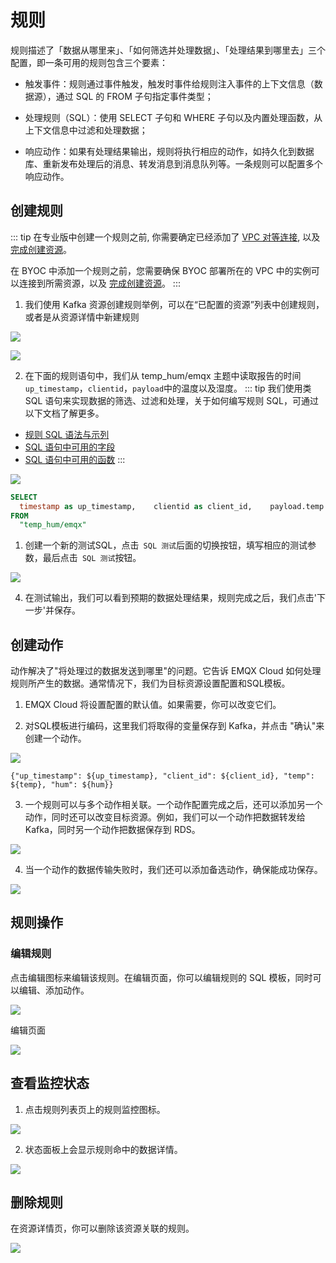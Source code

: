 # 规则

规则描述了「数据从哪里来」、「如何筛选并处理数据」、「处理结果到哪里去」三个配置，即一条可用的规则包含三个要素：

- 触发事件：规则通过事件触发，触发时事件给规则注入事件的上下文信息（数据源），通过 SQL 的 FROM 子句指定事件类型；

- 处理规则（SQL）：使用 SELECT 子句和 WHERE 子句以及内置处理函数，从上下文信息中过滤和处理数据；

- 响应动作：如果有处理结果输出，规则将执行相应的动作，如持久化到数据库、重新发布处理后的消息、转发消息到消息队列等。一条规则可以配置多个响应动作。


## 创建规则
::: tip
在专业版中创建一个规则之前, 你需要确定已经添加了 [VPC 对等连接](../deployments/vpc_peering.md), 以及 [完成创建资源](./resources.md)。

在 BYOC 中添加一个规则之前，您需要确保 BYOC 部署所在的 VPC 中的实例可以连接到所需资源，以及 [完成创建资源](./resources.md)。
:::

1. 我们使用 Kafka 资源创建规则举例，可以在“已配置的资源”列表中创建规则，或者是从资源详情中新建规则


![](./_assets/rule_intro_01.png)

![](./_assets/rule_intro_12.png)


2. 在下面的规则语句中，我们从 temp_hum/emqx 主题中读取报告的时间`up_timestamp`，`clientid`，`payload`中的温度以及湿度。
::: tip
我们使用类 SQL 语句来实现数据的筛选、过滤和处理，关于如何编写规则 SQL，可通过以下文档了解更多。

- [规则 SQL 语法与示列](https://docs.emqx.com/zh/enterprise/v4.4/rule/rule-engine_grammar_and_examples.html)
- [SQL 语句中可用的字段](https://docs.emqx.com/zh/enterprise/v4.4/rule/rule-engine_field.html)
- [SQL 语句中可用的函数](https://docs.emqx.com/zh/enterprise/v4.4/rule/rule-engine_buildin_function.html)
:::

![](./_assets/rule_intro_02.png)

```sql
SELECT
  timestamp as up_timestamp,    clientid as client_id,    payload.temp as temp,    payload.hum as hum
FROM
  "temp_hum/emqx"
```


1. 创建一个新的测试SQL，点击` SQL 测试`后面的切换按钮，填写相应的测试参数，最后点击` SQL 测试`按钮。

![](./_assets/rule_intro_03.png)

4. 在测试输出，我们可以看到预期的数据处理结果，规则完成之后，我们点击'下一步'并保存。


## 创建动作

动作解决了"将处理过的数据发送到哪里"的问题。它告诉 EMQX Cloud 如何处理规则所产生的数据。通常情况下，我们为目标资源设置配置和SQL模板。

1. EMQX Cloud 将设置配置的默认值。如果需要，你可以改变它们。

2. 对SQL模板进行编码，这里我们将取得的变量保存到 Kafka，并点击 "确认"来创建一个动作。

![](./_assets/rule_intro_04.png)

```
{"up_timestamp": ${up_timestamp}, "client_id": ${client_id}, "temp": ${temp}, "hum": ${hum}}
```

3. 一个规则可以与多个动作相关联。一个动作配置完成之后，还可以添加另一个动作，同时还可以改变目标资源。例如，我们可以一个动作把数据转发给 Kafka，同时另一个动作把数据保存到 RDS。

![](./_assets/rule_intro_05.png)

4. 当一个动作的数据传输失败时，我们还可以添加备选动作，确保能成功保存。

![](./_assets/rule_intro_06.png)

## 规则操作

### 编辑规则

点击编辑图标来编辑该规则。在编辑页面，你可以编辑规则的 SQL 模板，同时可以编辑、添加动作。

![](./_assets/rule_intro_07.png)

编辑页面

![](./_assets/rule_intro_08.png)


## 查看监控状态

1. 点击规则列表页上的规则监控图标。

![](./_assets/rule_intro_09.png)

2. 状态面板上会显示规则命中的数据详情。

![](./_assets/rule_intro_10.png)

## 删除规则

在资源详情页，你可以删除该资源关联的规则。

![](./_assets/rule_intro_11.png)